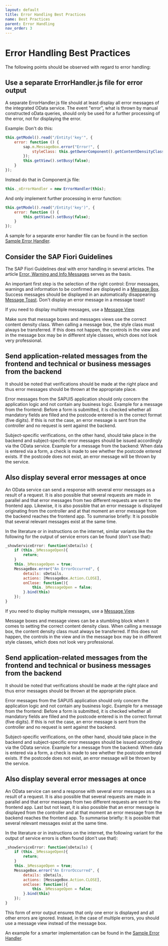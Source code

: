 ```yaml
---
layout: default
title: Error Handling Best Practices
name: Best Practices
parent: Error Handling
nav_order: 3
---
```


# Error Handling Best Practices

The following points should be observed with regard to error handling:

## Use a separate ErrorHandler.js file for error output

A separate ErrorHandler.js file should at least display all error messages of the integrated OData service. 
The event "error", what is thrown by manual constructed oData queries, should only be used for a further processing of the error, not for displaying the error.

Example: Don't do this:

```js
this.getModel().read("/Entity('key'", {
    error: function () {
        sap.m.MessageBox.error("Error!", {
            styleClass: this.getOwnerComponent().getContentDensityClass() 	
        });
        this.getView().setBusy(false);
    }
});
```

Instead do that in Component.js file:

```js
this._oErrorHandler = new ErrorHandler(this);
```

And only implement further processing in error function:

```js
this.getModel().read("/Entity('key')", {
    error: function () {
        this.getView().setBusy(false);
    }
});
```

A sample for a separate error handler file can be found in the section [Sample Error Handler](sampleerrorhandler.markdown). 

## Consider the SAP Fiori Guidelines

The SAP Fiori Guidelines deal with error handling in several articles. The article [Error, Warning and Info Messages](https://sapui5.hana.ondemand.com/#/topic/62b1481d3e084cb49dd30956d183c6a0) serves as the basis.

An important first step is the selection of the right control: Error messages, warnings and information to be confirmed are displayed in a [Message Box](https://experience.sap.com/fiori-design-web/message-box/). Success messages should be displayed in an automatically disappearing [Message Toast](https://experience.sap.com/fiori-design-web/message-toast/). Don't display an error message in a message toast!

If you need to display multiple messages, use a [Message View](https://experience.sap.com/fiori-design-web/message-view/).

Make sure that message boxes and messages views use the correct content density class. When calling a message box, the style class must always be transferred. If this does not happen, the controls in the view and in the message box may be in different style classes, which does not look very professional.

## Send application-related messages from the frontend and technical or business messages from the backend

It should be noted that verifications should be made at the right place and thus error messages should be thrown at the appropriate place.

Error messages from the SAPUI5 application should only concern the application logic and not contain any business logic. Example for a message from the frontend: Before a form is submitted, it is checked whether all mandatory fields are filled and the postcode entered is in the correct format (five digits). If this is not the case, an error message is sent from the controller and no request is sent against the backend.

Subject-specific verifications, on the other hand, should take place in the backend and subject-specific error messages should be issued accordingly via the OData service. Example for a message from the backend: When data is entered via a form, a check is made to see whether the postcode entered exists. If the postcode does not exist, an error message will be thrown by the service.

## Also display several error messages at once

An OData service can send a response with several error messages as a result of a request. It is also possible that several requests are made in parallel and that error messages from two different requests are sent to the frontend app. Likewise, it is also possible that an error message is displayed originating from the controller and at that moment an error message from the backend reaches the frontend app. To summarise briefly: It is possible that several relevant messages exist at the same time. 

In the literature or in instructions on the internet, similar variants like the following for the output of service errors can be found (don't use that):

```js
_showServiceError: function(sDetails) {
    if (this._bMessageOpen){
        return;
    }
    this._bMessageOpen = true;
    MessageBox.error("An ErrorOccurred", {
        details: sDetails,
        actions: [MessageBox.Action.CLOSE],
        onClose: function(){
            this._bMessageOpen = false;
        }.bind(this)
    });
}
```


If you need to display multiple messages, use a [Message View](https://experience.sap.com/fiori-design-web/message-view/).

Message boxes and message views can be a stumbling block when it comes to setting the correct content density class. When calling a message box, the content density class must always be transferred. If this does not happen, the controls in the view and in the message box may be in different style classes, which does not look very professional.

## Send application-related messages from the frontend and technical or business messages from the backend

It should be noted that verifications should be made at the right place and thus error messages should be thrown at the appropriate place.

Error messages from the SAPUI5 application should only concern the application logic and not contain any business logic. Example for a message from the frontend: Before a form is submitted, it is checked whether all mandatory fields are filled and the postcode entered is in the correct format (five digits). If this is not the case, an error message is sent from the controller and no request is sent against the backend.

Subject-specific verifications, on the other hand, should take place in the backend and subject-specific error messages should be issued accordingly via the OData service. Example for a message from the backend: When data is entered via a form, a check is made to see whether the postcode entered exists. If the postcode does not exist, an error message will be thrown by the service.

## Also display several error messages at once

An OData service can send a response with several error messages as a result of a request. It is also possible that several requests are made in parallel and that error messages from two different requests are sent to the frontend app. Last but not least, it is also possible that an error message is displayed from the controller and at that moment an error message from the backend reaches the frontend app. To summarise briefly: It is possible that several relevant messages exist at the same time. 

In the literature or in instructions on the internet, the following variant for the output of service errors is often found (don't use that):

```js
_showServiceError: function(sDetails) {
    if (this._bMessageOpen){
        return;
    }
    this._bMessageOpen = true;
    MessageBox.error("An ErrorOccurred", {
        details: sDetails,
        actions: [MessageBox.Action.CLOSE],
        onClose: function(){
            this._bMessageOpen = false;
        }.bind(this)
    });
}
```


This form of error output ensures that only one error is displayed and all other errors are ignored. Instead, in the case of multiple errors, you should use a message view instead of the message box. 

An example for a smarter implementation can be found in the [Sample Error Handler](sampleerrorhandler.markdown).

